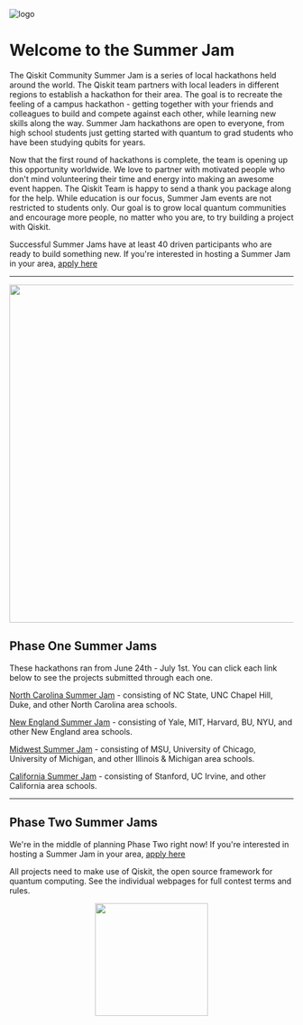 ![logo](https://github.com/qiskit-community/qiskit-summer-jam-20/blob/master/BannerImages_small.png)

# Welcome to the Summer Jam

The Qiskit Community Summer Jam is a series of local hackathons held around the world. The Qiskit team partners with local leaders in different regions to establish a hackathon for their area. The goal is to recreate the feeling of a campus hackathon - getting together with your friends and colleagues to build and compete against each other, while learning new skills along the way. Summer Jam hackathons are open to everyone, from high school students just getting started with quantum to grad students who have been studying qubits for years. 

Now that the first round of hackathons is complete, the team is opening up this opportunity worldwide. We love to partner with motivated people who don't mind volunteering their time and energy into making an awesome event happen. The Qiskit Team is happy to send a thank you package along for the help. While education is our focus, Summer Jam events are not restricted to students only. Our goal is to grow local quantum communities and encourage more people, no matter who you are, to try building a project with Qiskit.

Successful Summer Jams have at least 40 driven participants who are ready to build something new. If you're interested in hosting a Summer Jam in your area, [apply here](https://airtable.com/shrSYigs5jgG06ekw)


-----

<p align="center">
  <img width="600" src="https://github.com/qiskit-community/qiskit-summer-jam-20/blob/master/CommunityJam_Map-01compress.png">
</p>



## Phase One Summer Jams

These hackathons ran from June 24th - July 1st. You can click each link below to see the projects submitted through each one. 

[North Carolina Summer Jam](https://www.hackerearth.com/challenges/hackathon/qiskit-community-summer-jam-north-carolina/submissions/#submissions) - consisting of NC State, UNC Chapel Hill, Duke, and other North Carolina area schools. 

[New England Summer Jam](https://qiskit-community-summer-jam-new-england.hackerearth.com/challenges/hackathon/qiskit-community-summer-jam-boston/submissions/#submissions) - consisting of Yale, MIT, Harvard, BU, NYU, and other New England area schools. 

[Midwest Summer Jam](https://www.hackerearth.com/challenges/hackathon/qiskit-community-summer-jam-mid-west/submissions/#submissions) - consisting of MSU, University of Chicago, University of Michigan, and other Illinois & Michigan area schools. 

[California Summer Jam](https://www.hackerearth.com/challenges/hackathon/qiskit-community-summer-jam-california/submissions/#submissions) - consisting of Stanford, UC Irvine, and other California area schools. 


-----


## Phase Two Summer Jams

We're in the middle of planning Phase Two right now! If you're interested in hosting a Summer Jam in your area, [apply here](https://airtable.com/shrSYigs5jgG06ekw)

All projects need to make use of Qiskit, the open source framework for quantum computing. See the individual webpages for full contest terms and rules.


<p align="center">
  <img width="200" height="200" src="https://github.com/qiskit-community/qiskit-summer-jam-20/blob/master/CommunitySummerJam_Maps_Logos_Icons-22.png">
</p>
